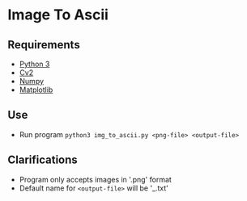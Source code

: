 # Image To Ascii

## Requirements

- [Python 3](https://www.python.org/)
- [Cv2](https://opencv.org)
- [Numpy](https://numpy.org/)
- [Matplotlib](https://matplotlib.org/)

## Use

- Run program `python3 img_to_ascii.py <png-file> <output-file>`

## Clarifications

- Program only accepts images in '.png' format
- Default name for `<output-file>` will be '_.txt'
